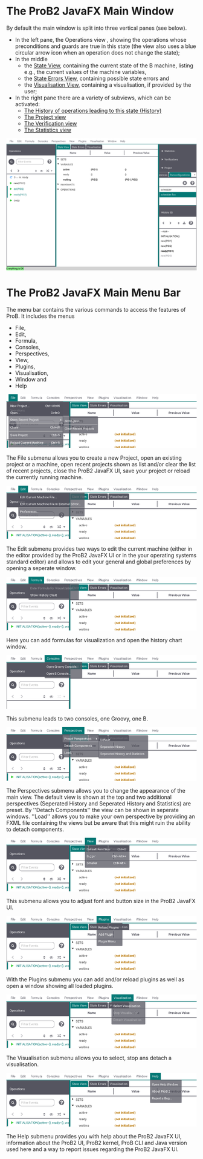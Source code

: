 # The ProB2 JavaFX Main Window

By default the main window is split into three vertical panes (see below).

* In the left pane, the Operations view , showing the operations whose preconditions and guards are true in this state (the view also uses a blue circular arrow icon when an operation does not change the state);
* In the middle 
	* the [State View](Main%20View/State.md), containing the current state of the B machine, listing e.g., the current values of the machine variables,
	* the [State Errors View](Main%20View/State%20Errors.md), containing possible state errors and
	* the [Visualisation View](Main%20View/Visualisation.md), containing a visualisation, if provided by the user;
* In the right pane there are a variety of subviews, which can be activated:
	* [The History of operations leading to this state (History)](History.md)
	* [The Project view](Project.md)
	* [The Verification view](Verification.md)
	* [The Statistics view](Statistics.md)

![ProB2 JavaFX UI Overview](../screenshots/Overview.png)

# The ProB2 JavaFX Main Menu Bar

The menu bar contains the various commands to access the features of ProB. It includes the menus
* File,
* Edit,
* Formula,
* Consoles,
* Perspectives,
* View,
* Plugins,
* Visualisation,
* Window and
* Help

![File Menu](../screenshots/Menu/File.png)

The File submenu allows you to create a new Project, open an existing project or a machine, open recent projects shown as list and/or clear the list of recent projects, close the ProB2 JavaFX UI, save your project or reload the currently running machine.

![Edit Menu](../screenshots/Menu/Edit.png)

The Edit submenu provides two ways to edit the current machine (either in the editor provided by the ProB2 JavaFX UI or in the your operating systems standard editor) and allows to edit your general and global preferences by opening a seperate window.

![Formula Menu](../screenshots/Menu/Formula.png)

Here you can add formulas for visualization and open the history chart window.

![Consoles Menu](../screenshots/Menu/Consoles.png)

This submenu leads to two consoles, one Groovy, one B.

![Perspectives Menu](../screenshots/Menu/Perspectives.png)

The Perspectives submenu allows you to change the appearance of the main view. The default view is shown at the top and two additional perspectives (Seperated History and Seperated History and Statistics) are preset. By ''Detach Components'' the view can be shown in seperate windows. ''Load'' allows you to make your own perspective by providing an FXML file containing the views but be aware that this might ruin the ability to detach components.

![View Menu](../screenshots/Menu/View.png)

This submenu allows you to adjust font and button size in the ProB2 JavaFX UI.

![Plugins Menu](../screenshots/Menu/Plugins.png)

With the Plugins submenu you can add and/or reload plugins as well as open a window showing all loaded plugins.

![Visualisation Menu](../screenshots/Menu/Visualisation.png)

The Visualisation submenu allows you to select, stop ans detach a visualisation.

![Help Menu](../screenshots/Menu/Help.png)

The Help submenu provides you with help about the ProB2 JavaFX UI, information about the ProB2 UI, ProB2 kernel, ProB CLI and Java version used here and a way to report issues regarding the ProB2 JavaFX UI.
 
